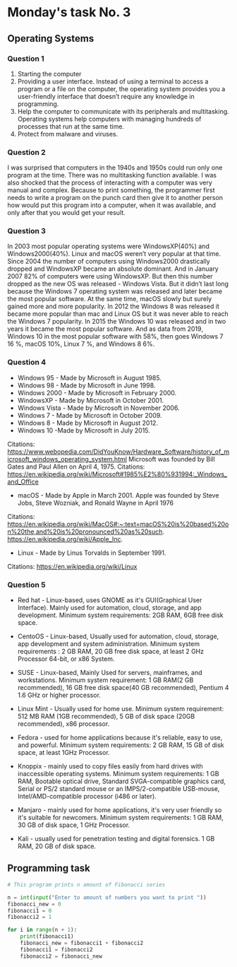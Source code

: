 # Monday's task No. 3
## Operating Systems

### Question 1
1. Starting the computer
1. Providing a user interface. 
Instead of using a terminal to access a program or a file on the computer, the operating system provides you a user-friendly interface that doesn’t require any knowledge in programming.
1. Help the computer to communicate with its peripherals and multitasking. Operating systems help computers with managing hundreds of processes that run at the same time.
1. Protect from malware and viruses.

### Question 2

I was surprised that computers in the 1940s and 1950s could run only one program at the time. There was no multitasking function available. 
I was also shocked that the process of interacting with a computer was very manual and complex. Because to print something, the programmer first needs to write a program on the punch card then give it to another person how would put this program into a computer, when it was available, and only after that you would get your result.

 
### Question 3

In 2003 most popular operating systems were WindowsXP(40%) and Windows2000(40%). Linux and macOS weren’t very popular at that time.
Since 2004 the number of computers using Windows2000 drastically dropped and  WindowsXP became an absolute dominant. And in January 2007 82% of computers were using WindowsXP. But then this number dropped as the new OS was released - Windows Vista. But it didn’t last long because the Windows 7 operating system was released and later became the most popular software. At the same time, macOS slowly but surely gained more and more popularity. 
In 2012 the Windows 8 was released it became more popular than mac and Linux OS but it was never able to reach the Windows 7 popularity. 
In 2015 the Windows 10 was released and in two years it became the most popular software.
And as data from 2019, Windows 10 in the most popular software with 58%, then goes Windows 7 16 %, macOS 10%, Linux 7 %, and Windows 8 6%.
 
### Question 4

* Windows 95 - Made by Microsoft in August 1985.
* Windows 98 - Made by Microsoft in June 1998.
* Windows 2000 - Made by Microsoft in February 2000.
* WindowsXP - Made by Microsoft in October 2001.
* Windows Vista - Made by Microsoft in November 2006.
* Windows 7 - Made by Microsoft in October 2009.
* Windows 8 - Made by Microsoft in August 2012.
* Windows 10 -Made by Microsoft in July 2015.

Citations: https://www.webopedia.com/DidYouKnow/Hardware_Software/history_of_microsoft_windows_operating_system.html
Microsoft was founded by Bill Gates and Paul Allen on April 4, 1975. 
Citations:
https://en.wikipedia.org/wiki/Microsoft#1985%E2%80%931994:_Windows_and_Office

* macOS - Made by Apple in March 2001.
Apple was founded by Steve Jobs, Steve Wozniak, and Ronald Wayne in April 1976

Citations: 
https://en.wikipedia.org/wiki/MacOS#:~:text=macOS%20is%20based%20on%20the,and%20is%20pronounced%20as%20such.
https://en.wikipedia.org/wiki/Apple_Inc.

* Linux - Made by Linus Torvalds in September 1991. 

Citations: 
https://en.wikipedia.org/wiki/Linux

### Question 5
* Red hat - Linux-based, uses GNOME as it's GUI(Graphical User Interface). Mainly used for automation, cloud, storage, and app development. Minimum system requirements: 2GB RAM, 6GB free disk space. 

* CentoOS - Linux-based, Usually used for automation, cloud, storage, app development and system administration. Minimum system requirements :
2 GB RAM, 20 GB free disk space, at least 2 GHz Processor 64-bit, or x86 System.

* SUSE - Linux-based, Mainly Used for servers, mainframes, and workstations. Minimum system requirement: 1 GB RAM(2 GB recommended), 16 GB free disk space(40 GB recommended), Pentium 4 1.6 GHz or higher processor.

* Linux Mint - Usually used for home use. Minimum system requirement: 512 MB RAM (1GB recommended), 5 GB of disk space (20GB recommended), x86 processor.

* Fedora - used for home applications because it's reliable, easy to use, and powerful. Minimum system requirements: 2 GB RAM, 15 GB of disk space, at least 1GHz Processor.

* Knoppix - mainly used to copy files easily from hard drives with inaccessible operating systems. Minimum system requirements:  1 GB RAM, Bootable optical drive, Standard SVGA-compatible graphics card, Serial or PS/2 standard mouse or an IMPS/2-compatible USB-mouse, Intel/AMD-compatible processor (i486 or later).

* Manjaro - mainly used for home applications, it's very user friendly so it's suitable for newcomers. Minimum system requirements: 1 GB RAM, 30 GB of disk space, 1 GHz Processor.

* Kali - usually used for penetration testing and digital forensics.  1 GB RAM, 20 GB of disk space.

## Programming task
```.py
# This program prints n amount of Fibonacci series

n = int(input("Enter to amount of numbers you want to print "))
fibonacci_new = 0
fibonacci1 = 0
fibonacci2 = 1

for i in range(n + 1):
    print(fibonacci1)
    fibonacci_new = fibonacci1 + fibonacci2
    fibonacci1 = fibonacci2
    fibonacci2 = fibonacci_new
    
```
